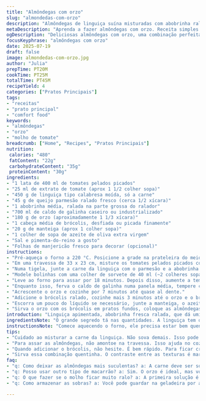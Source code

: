 ```yaml
---
title: "Almôndegas com orzo"
slug: "almondedas-com-orzo"
description: "Almôndegas de linguiça suína misturadas com abobrinha ralada, cozidas em molho de tomate levemente apurado. O orzo é cozido no caldo de galinha, ganhando brócolis também ralado e finalizado com manteiga e parmesão. Um prato com contraste de texturas e sabores intensos da carne e frescor dos legumes. Preparação simples, sem ovos, ideal para quatro pessoas. Tempo total aproximado de 45 minutos entre preparo, cozimento e finalização."
metaDescription: "Aprenda a fazer almôndegas com orzo. Receita simples e saborosa, com texturas variadas e ingredientes frescos que trazem sabor intenso."
ogDescription: "Deliciosas almôndegas com orzo, uma combinação perfeita de sabores. Ideal para um almoço ou jantar em família, com muita textura e frescor."
focusKeyphrase: "almôndegas com orzo"
date: 2025-07-19
draft: false
image: almondedas-com-orzo.jpg
author: "Julia"
prepTime: PT20M
cookTime: PT25M
totalTime: PT45M
recipeYield: 4
categories: ["Pratos Principais"]
tags:
- "receitas"
- "prato principal"
- "comfort food"
keywords:
- "almôndegas"
- "orzo"
- "molho de tomate"
breadcrumb: ["Home", "Recipes", "Pratos Principais"]
nutrition: 
 calories: "480"
 fatContent: "22g"
 carbohydrateContent: "35g"
 proteinContent: "30g"
ingredients:
- "1 lata de 400 ml de tomates pelados picados"
- "25 ml de extrato de tomate (aprox 1 1/2 colher sopa)"
- "450 g de linguiça tipo calabresa moída, só a carne"
- "45 g de queijo parmesão ralado fresco (cerca 1/2 xícara)"
- "1 abobrinha média, ralada na parte grossa do ralador"
- "700 ml de caldo de galinha caseiro ou industrializado"
- "180 g de orzo (aproximadamente 1 1/3 xícara)"
- "1 cabeça média de brócolis, desfiada ou picada finamente"
- "20 g de manteiga (aprox 1 colher sopa)"
- "1 colher de sopa de azeite de oliva extra virgem"
- "Sal e pimenta-do-reino a gosto"
- "Folhas de manjericão fresco para decorar (opcional)"
instructions:
- "Pré-aqueça o forno a 220 °C. Posicione a grade na prateleira do meio."
- "Em uma travessa de 33 x 23 cm, misture os tomates pelados picados com o extrato de tomate. Tempere com sal e pimenta, reserve."
- "Numa tigela, junte a carne da linguiça com o parmesão e a abobrinha ralada. Misture bem. Tempere levemente com sal e pimenta."
- "Modele bolinhas com uma colher de sorvete de 40 ml (~2 colheres sopa), disponha diretamente sobre o molho na travessa. Não amontoe."
- "Leve ao forno para assar por 18 minutos. Depois disso, aumente a temperatura para função grill (churrasqueira) e grelhe por mais 4 minutos. A carne deve estar dourada e a superfície ligeiramente crocante, molho reduzido."
- "Enquanto isso, ferva o caldo de galinha numa panela média, tempere com pouco sal e pimenta."
- "Acrescente o orzo e cozinhe por 7 minutos até quase al dente."
- "Adicione o brócolis ralado, cozinhe mais 3 minutos até o orzo e o brócolis ficarem macios porém firmes."
- "Escorra um pouco do líquido se necessário, junte a manteiga, o azeite e o parmesão restante. Misture vigorosamente para incorporar todo o queijo e deixar cremoso."
- "Sirva o orzo com os brócolis em pratos fundos, coloque as almôndegas e regue com o molho do cozimento. Finalize com folhas de manjericão se desejar."
introduction: "Linguiça apimentada, abobrinha fresca ralada, que dá umidade, textura. Tomate em pedaços, deixa o molho rústico, nada de purês. Elementos básicos que se juntam e já desmandam o prato. Não tem mistério, nem frescura. O orzo, tipo mini macarrão, cozinha rápido, pega sabor do caldo, do brócolis que entra quase cru, mantém crocância. Misturado tudo com manteiga, queijo parmesão ralado, que nunca pode faltar, cria uma cremosidade na medida. No forno, a linguiça vai dourar, ficar crocante por fora e suculenta por dentro. O molho reduz junto, concentrando o gosto. Sem ovos, sem nozes, receita descomplicada que exige só o básico da cozinha."
ingredientsNote: "O grande segredo tá nas quantidades. A linguiça tem que ser só a carne, sem pele, para facilitar moldar as almôndegas e evitar partes duras. Prefira linguiça calabresa para um sabor mais marcante, mas a suave funciona se quiser o prato mais discreto. Ralar a abobrinha grossa é essencial para agregar textura, suculência, sem pesar no prato. Troque o orzo tradicional por arroz arbóreo se quiser algo diferente, mas orzo tem a vantagem de ser rápido. O caldo de galinha pode ser caseiro ou comprado pronto, desde que seja saboroso. Use parmesão fresco ralado na hora, evita aqueles pacotinhos industrializados sem sabor. A manteiga e o azeite juntos dão riqueza, remetendo à cozinha italiana. Não economize no azeite na finalização para dar brilho. Troque o brócolis por couve-flor ralada se preferir uma variação, mantém o toque vegetal."
instructionsNote: "Comece aquecendo o forno, ele precisa estar bem quente para garantir uma crosta boa nas almôndegas. Misture bem os ingredientes da massa para almôndegas, mas sem sovar demais. Fazer bolinhas com colher de sorvete ajuda na uniformidade, evitando diferenças no tempo de cozimento. Cozinhe no molho, não só assando seco; o sabor do tomate entra nas almôndegas. Use a função grill somente nos minutos finais para dourar sem ressecar. Cozinhe o orzo exatamente até ficar quase al dente antes de colocar o brócolis, assim ele não desmancha. Não coe toda a água, deixe um pouco para o molho ficar mais cremoso. Bata na manteiga, azeite e parmesão na panela, mexendo até ficar bem incorporado. Sirva quente, a combinação de quente, crocante e cremoso tornam o prato cheio de contrastes. Não espere esfriar para montar o prato, senão o queijo firma e perde o charme."
tips:
- "Cuidado ao misturar a carne da linguiça. Não sova demais. Isso pode deixar a mistura pesada. Rale a abobrinha no detalhe grosso do ralador. Esse passo é crucial. Adiciona textura, suculência à receita. Garante que não fique seco. Prefira sempre a linguiça calabresa pela intensidade do sabor. Mas se quiser algo mais suave, use a linguiça mais leve. Ajuste o sal com calma. O caldo de galinha já é salgado. Depois de misturado, modele as bolinhas com colher de sorvete."
- "Para assar as almôndegas, não amontoe na travessa. Isso ajuda no cozimento. Também garante que fiquem crocantes. Aumente a temperatura do forno só na fase final. O grill dá aquele toque especial, mas use com cautela. A carne precisa dourar de maneira uniforme. Não deixe ressecar. E enquanto isso, prepare o orzo. Ferva o caldo de galinha antes de adicionar o macarrão. Tempere com pouca sal, pra não exagerar. O correto é cozinhar o orzo quase al dente. Isso ajuda na consistência."
- "Quando adicionar o brócolis, não hesite. É bem rápido. Para ficar crocante, 3 minutos é suficiente. Depois de escorrer, não tire todo líquido. Deixe um pouco para o molho ficar cremoso. Junte a manteiga e o azeite na panela. Isso vai deixar tudo mais rico. E o parmesão, não se esqueça. Use sempre fresco. Ele traz muito sabor para o prato final. Junte tudo aos poucos. Assim, a mistura fica perfeita e homogênea."
- "Sirva essa combinação quentinha. O contraste entre as texturas é marcante. Almôndegas crocantes, orzo cremoso. Coloque as almôndegas em cima do orzo. Regue bem com o molho do cozimento. Se puder, adicione folhas de manjericão. Deixa o prato mais bonito e fresco. Não deixe esfriar! O queijo pode firmar. Isso faz perder a cremosidade. E monte o prato rapidamente. Essa mistura quente, crocante e fresca é a chave. Faça com muito carinho e bom apetite."
faq:
- "q: Como deixar as almôndegas mais suculentas? a: A carne deve ser só a linguiça. Sem pele. Isso facilita na hora de modelar. Uma boa proporção de abobrinha também ajuda. Ela traz umidade. Outra dica: asse no molho. Assim, elas absorvem o sabor do tomate."
- "q: Posso usar outro tipo de macarrão? a: Sim. O orzo é ideal, mas você pode trocar por arroz arbóreo. A textura muda, mas o sabor permanece. Faça o mesmo tempo de cozimento. E atenção com o caldo de galinha. Ele precisa ter sabor."
- "q: O que fazer se o molho ficar muito ralo? a: A primeira solução é cozinhar um pouco mais. Deixe reduzir. Outra alternativa é usar menos caldo. Tenha cuidado para não deixar seco. Misturar um pouco de queijo fração também ajuda a engrossar."
- "q: Como armazenar as sobras? a: Você pode guardar na geladeira por até 3 dias. Use recipiente hermético. Se quiser congelar, faça isso em porções menores. Assim, fica mais fácil descongelar. Aqueça com calma para não ressecar durante o processo."

---
```


